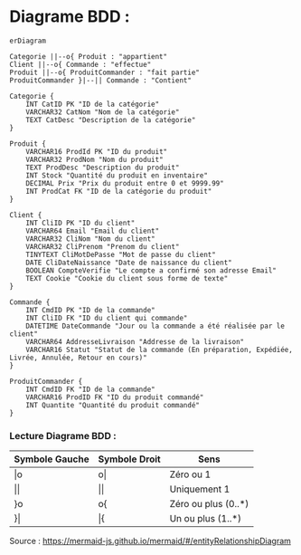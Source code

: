 # Diagrame BDD :

```mermaid
erDiagram

Categorie ||--o{ Produit : "appartient"
Client ||--o{ Commande : "effectue"
Produit ||--o{ ProduitCommander : "fait partie"
ProduitCommander }|--|| Commande : "Contient"

Categorie {
    INT CatID PK "ID de la catégorie"
    VARCHAR32 CatNom "Nom de la catégorie"
    TEXT CatDesc "Description de la catégorie"
}

Produit {
    VARCHAR16 ProdId PK "ID du produit"
    VARCHAR32 ProdNom "Nom du produit"
    TEXT ProdDesc "Description du produit"
    INT Stock "Quantité du produit en inventaire"
    DECIMAL Prix "Prix du produit entre 0 et 9999.99"
    INT ProdCat FK "ID de la catégorie du produit"
}

Client {
    INT CliID PK "ID du client"
    VARCHAR64 Email "Email du client"
    VARCHAR32 CliNom "Nom du client"
    VARCHAR32 CliPrenom "Prenom du client"
    TINYTEXT CliMotDePasse "Mot de passe du client"
    DATE CliDateNaissance "Date de naissance du client"
    BOOLEAN CompteVerifie "Le compte a confirmé son adresse Email"
    TEXT Cookie "Cookie du client sous forme de texte"
}

Commande {
    INT CmdID PK "ID de la commande"  
    INT CliID FK "ID du client qui commande"  
    DATETIME DateCommande "Jour ou la commande a été réalisée par le client"
    VARCHAR64 AddresseLivraison "Addresse de la livraison"
    VARCHAR16 Statut "Statut de la commande (En préparation, Expédiée, Livrée, Annulée, Retour en cours)"
}

ProduitCommander {
    INT CmdID FK "ID de la commande"
    VARCHAR16 ProdID FK "ID du produit commandé"
    INT Quantite "Quantité du produit commandé"
}
```

### Lecture Diagrame BDD :

| Symbole Gauche | Symbole Droit | Sens                |
| -------------- | ------------- | ------------------- |
| \|o            | o\|           | Zéro ou 1           |
| \|\|           | \|\|          | Uniquement 1        |
| \}o            | o\{           | Zéro ou plus (0..*) |
| \}\|           | \|\{          | Un ou plus (1..*)   |

Source : https://mermaid-js.github.io/mermaid/#/entityRelationshipDiagram
